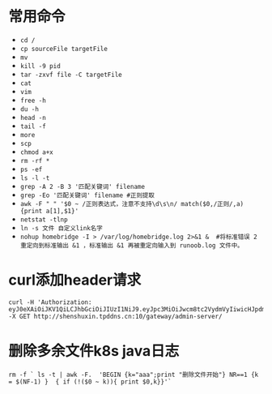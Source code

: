 # 常用命令
- `cd /`
- `cp sourceFile targetFile`
- `mv`
- `kill -9 pid`
- `tar -zxvf file -C targetFile`
- `cat`
- `vim`
- `free -h`
- `du -h`
- `head -n`
- `tail -f `
- `more`
- `scp`
- `chmod a+x `
- `rm -rf *`
- `ps -ef`
- `ls -l -t`
- `grep -A 2 -B 3 '匹配关键词' filename`
- `grep -Eo '匹配关键词' filename #正则提取` 
- `awk -F " " '$0 ~ /正则表达式，注意不支持\d\s\n/ match($0,/正则/,a){print a[1],$1}'`
- `netstat -tlnp`
- `ln -s 文件 自定义link名字`
- `nohup homebridge -I > /var/log/homebridge.log 2>&1 &  #将标准错误 2 重定向到标准输出 &1 ，标准输出 &1 再被重定向输入到 runoob.log 文件中。`

# curl添加header请求
```shell
curl -H 'Authorization: eyJ0eXAiOiJKV1QiLCJhbGciOiJIUzI1NiJ9.eyJpc3MiOiJwcm8tc2VydmVyIiwicHJpdmlsZWdlIjoiMyIsImV4cCI6MTY4MjEyNDkyNywidXNlciI6InNoZW5zaHV4aW4wMSJ9.glUFbVsc8nssmi1Ok6sBvssNn7RwKMu1FDiwjgjOKxg' -X GET http://shenshuxin.tpddns.cn:10/gateway/admin-server/ 
```

# 删除多余文件k8s java日志
```shell
rm -f ` ls -t | awk -F.  'BEGIN {k="aaa";print "删除文件开始"} NR==1 {k = $(NF-1) }  { if (!($0 ~ k)){ print $0,k}}'`
```

